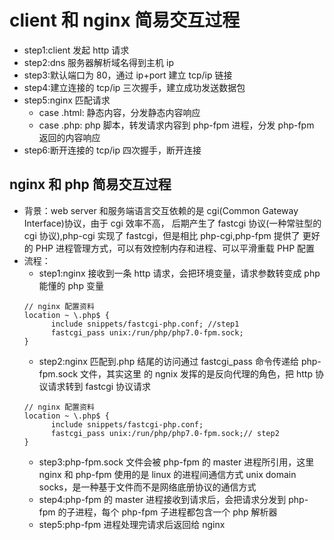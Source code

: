 # client 和 nginx 简易交互过程

- step1:client 发起 http 请求
- step2:dns 服务器解析域名得到主机 ip
- step3:默认端口为 80，通过 ip+port 建立 tcp/ip 链接
- step4:建立连接的 tcp/ip 三次握手，建立成功发送数据包
- step5:nginx 匹配请求
  - case .html: 静态内容，分发静态内容响应
  - case .php: php 脚本，转发请求内容到 php-fpm 进程，分发 php-fpm 返回的内容响应
- step6:断开连接的 tcp/ip 四次握手，断开连接

## nginx 和 php 简易交互过程

- 背景：web server 和服务端语言交互依赖的是 cgi(Common Gateway Interface)协议，由于 cgi 效率不高，
  后期产生了 fastcgi 协议(一种常驻型的 cgi 协议),php-cgi 实现了 fastcgi，但是相比 php-cgi,php-fpm 提供了
  更好的 PHP 进程管理方式，可以有效控制内存和进程、可以平滑重载 PHP 配置
- 流程：
  - step1:nginx 接收到一条 http 请求，会把环境变量，请求参数转变成 php 能懂的 php 变量
  ```cinfig
  // nginx 配置资料
  location ~ \.php$ {
        include snippets/fastcgi-php.conf; //step1
        fastcgi_pass unix:/run/php/php7.0-fpm.sock;
  }
  ```
  - step2:nginx 匹配到.php 结尾的访问通过 fastcgi_pass 命令传递给 php-fpm.sock 文件，其实这里
    的 ngnix 发挥的是反向代理的角色，把 http 协议请求转到 fastcgi 协议请求
  ```
  // nginx 配置资料
  location ~ \.php$ {
        include snippets/fastcgi-php.conf;
        fastcgi_pass unix:/run/php/php7.0-fpm.sock;// step2
  }
  ```
  - step3:php-fpm.sock 文件会被 php-fpm 的 master 进程所引用，这里 nginx 和 php-fpm 使用的是
    linux 的进程间通信方式 unix domain socks，是一种基于文件而不是网络底册协议的通信方式
  - step4:php-fpm 的 master 进程接收到请求后，会把请求分发到 php-fpm 的子进程，每个 php-fpm
    子进程都包含一个 php 解析器
  - step5:php-fpm 进程处理完请求后返回给 nginx
